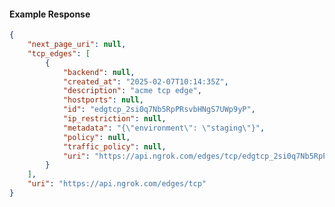 <!-- Code generated for API Clients. DO NOT EDIT. -->

#### Example Response

```json
{
	"next_page_uri": null,
	"tcp_edges": [
		{
			"backend": null,
			"created_at": "2025-02-07T10:14:35Z",
			"description": "acme tcp edge",
			"hostports": null,
			"id": "edgtcp_2si0q7Nb5RpPRsvbHNgS7UWp9yP",
			"ip_restriction": null,
			"metadata": "{\"environment\": \"staging\"}",
			"policy": null,
			"traffic_policy": null,
			"uri": "https://api.ngrok.com/edges/tcp/edgtcp_2si0q7Nb5RpPRsvbHNgS7UWp9yP"
		}
	],
	"uri": "https://api.ngrok.com/edges/tcp"
}
```
